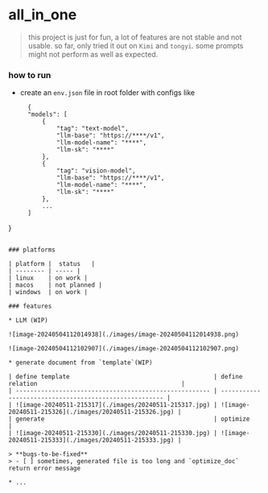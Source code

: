 # all_in_one

> this project is just for fun, a lot of features are not stable and not usable.
> so far, only tried it out on `Kimi` and `tongyi`.
> some prompts might not perform as well as expected.

### how to run

* create an `env.json` file in root folder with configs like
  ```
    {
    "models": [
        {
            "tag": "text-model",
            "llm-base": "https://****/v1",
            "llm-model-name": "****",
            "llm-sk": "****"
        },
        {
            "tag": "vision-model",
            "llm-base": "https://****/v1",
            "llm-model-name": "****",
            "llm-sk": "****"
        },
        ...
    ]
}
  ```

### platforms

| platform |  status   |
| -------- | ----- |
| linux    | on work |
| macos    | not planned |
| windows  | on work |

### features

* LLM (WIP)
  
  ![image-20240504112014938](./images/image-20240504112014938.png)
  
  ![image-20240504112102907](./images/image-20240504112102907.png)
  
* generate document from `template`(WIP)

  | define template                                        | define relation                                        |
  | ------------------------------------------------------ | ------------------------------------------------------ |
  | ![image-20240511-215317](./images/20240511-215317.jpg) | ![image-20240511-215326](./images/20240511-215326.jpg) |
  | generate                                               | optimize                                               |
  | ![image-20240511-215330](./images/20240511-215330.jpg) | ![image-20240511-215333](./images/20240511-215333.jpg) |

  > **bugs-to-be-fixed**
  > - [ ] sometimes, generated file is too long and `optimize_doc` return error message

* ...
